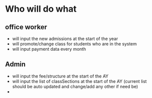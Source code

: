 # Who will do what

## office worker

- will input the new admissions at the start of the year
- will promote/change class for students who are in the system
- will input payment data every month

## Admin

- will input the fee/structure at the start of the AY
- will input the list of classSections at the start of the AY (current list should be auto updated and change/add any other if need be)
- 
